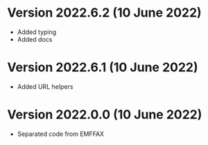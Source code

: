 # Version 2022.6.2 (10 June 2022)

- Added typing
- Added docs

# Version 2022.6.1 (10 June 2022)

- Added URL helpers

# Version 2022.0.0 (10 June 2022)

- Separated code from EMFFAX
